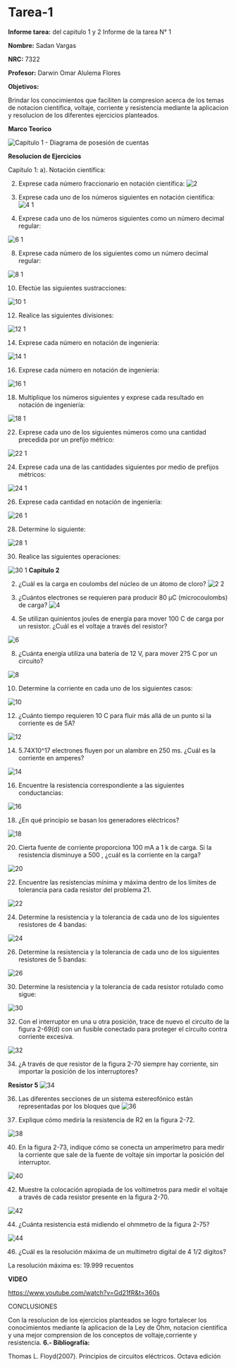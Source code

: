    # Tarea-1
**Informe tarea:** del capitulo 1 y 2 Informe de la tarea N° 1

**Nombre:** Sadan Vargas

**NRC:** 7322

**Profesor:** Darwin Omar Alulema Flores

**Objetivos:**

Brindar los conocimientos que faciliten la compresion acerca de los temas de notacion cientifica, voltaje, corriente y resistencia mediante la aplicacion y resolucion de los diferentes ejercicios planteados.

**Marco Teorico**

![Capitulo 1 - Diagrama de posesión de cuentas](https://user-images.githubusercontent.com/106253679/170275860-02fdf2b5-840f-4753-9088-f6fe11d5f8a5.png)


**Resolucion de Ejercicios**

Capítulo 1:
a). Notación científica:

2. Exprese cada número fraccionario en notación científica: 
 ![2](https://user-images.githubusercontent.com/106253679/170389417-ab4aaedc-705a-4b32-b05c-86c1a5091993.png)

4. Exprese cada uno de los números siguientes en notación científica:
 ![4 1](https://user-images.githubusercontent.com/106253679/170389468-940d58bc-d259-405a-bd42-5d547c15cdc8.png)

6. Exprese cada uno de los números siguientes como un número decimal regular:
 
![6 1](https://user-images.githubusercontent.com/106253679/170390222-a540597d-9ee8-4cbf-a98d-54456d3a590c.png)

8. Exprese cada número de los siguientes como un número decimal regular:
 
![8 1](https://user-images.githubusercontent.com/106253679/170390224-01aad6a0-19c1-46f1-89c0-3d1d0c026f9b.png)

10. Efectúe las siguientes sustracciones:

![10 1](https://user-images.githubusercontent.com/106253679/170390225-3405e461-8a44-496c-9ffc-9f0f2335d326.png)

12. Realice las siguientes divisiones:

![12 1](https://user-images.githubusercontent.com/106253679/170390226-b028163d-14f4-415a-a7b4-d7caf6919fd4.png)

14. Exprese cada número en notación de ingeniería:

![14 1](https://user-images.githubusercontent.com/106253679/170390227-634d5542-42a7-44fa-9e5e-75c2830073ab.png)

16. Exprese cada número en notación de ingeniería:

![16 1](https://user-images.githubusercontent.com/106253679/170390228-f6fd4682-a3e1-427a-aa45-29cc4a521f81.png)

18. Multiplique los números siguientes y exprese cada resultado en notación de ingeniería:

![18 1](https://user-images.githubusercontent.com/106253679/170390229-39fd175d-6295-473c-947c-ea8cf5a363f6.png)

22. Exprese cada uno de los siguientes números como una cantidad precedida por un prefijo métrico:

![22 1](https://user-images.githubusercontent.com/106253679/170390230-ffb233ba-35ce-433a-bf5a-327e495f2f4d.png)

24. Exprese cada una de las cantidades siguientes por medio de prefijos métricos:

![24 1](https://user-images.githubusercontent.com/106253679/170390255-4ff9c0b8-0c1f-4fb8-a94b-247bb8aee7d2.png)

 26. Exprese cada cantidad en notación de ingeniería:

![26 1](https://user-images.githubusercontent.com/106253679/170390258-ee083326-4773-4cb7-bfd0-c1116aeca1e6.png)

 28. Determine lo siguiente:

![28 1](https://user-images.githubusercontent.com/106253679/170390259-5dd91895-fd30-42fa-b18e-a2ae5840c000.png)

 30. Realice las siguientes operaciones:

![30 1](https://user-images.githubusercontent.com/106253679/170390260-965e978e-505e-43af-bde5-d059ecb018f9.png)
**Capitulo 2**

2. ¿Cuál es la carga en coulombs del núcleo de un átomo de cloro?
![2 2](https://user-images.githubusercontent.com/106253679/170397435-8a2fe660-778a-4811-ac3e-02465ceb5e2c.png)

4. ¿Cuántos electrones se requieren para producir 80 µC  (microcoulombs) de carga?
![4](https://user-images.githubusercontent.com/106253679/170397436-9f5b2612-496a-4932-9987-c8677e83858c.png)

6. Se utilizan quinientos joules de energía para mover 100 C de carga por un resistor. ¿Cuál es el voltaje a través del resistor?

![6](https://user-images.githubusercontent.com/106253679/170397438-a7761243-dece-46b3-8f00-024439110bb8.png)

8. ¿Cuánta energía utiliza una batería de 12 V, para mover 2?5 C por un circuito?

![8](https://user-images.githubusercontent.com/106253679/170397441-9d492d01-8287-4cdc-b206-3375a5e69dbc.png)

10. Determine la corriente en cada uno de los siguientes casos:

![10](https://user-images.githubusercontent.com/106253679/170397444-5e396494-a8ab-4300-b41d-7934bef5bd7c.png)

12. ¿Cuánto tiempo requieren 10 C para fluir más allá de un punto si la corriente es de 5A?

![12](https://user-images.githubusercontent.com/106253679/170397446-403f6c30-33a1-485d-b01b-9cc5dd6aeb8b.png)

14. 5.74X10^17 electrones fluyen por un alambre en 250 ms. ¿Cuál es la corriente en
amperes?

![14](https://user-images.githubusercontent.com/106253679/170397448-f7323930-1fcf-433e-8ac1-6c106e9456cb.png)

16. Encuentre la resistencia correspondiente a las siguientes conductancias:  

![16](https://user-images.githubusercontent.com/106253679/170397449-0748f847-a91c-490e-bc06-ae4796db38ed.png)

18. ¿En qué principio se basan los generadores eléctricos?

![18](https://user-images.githubusercontent.com/106253679/170397450-243da2e2-dca0-4a5f-9e21-f862f513fe01.png)

20. Cierta fuente de corriente proporciona 100 mA a 1 k de carga. Si la resistencia disminuye a 500 , ¿cuál es la corriente en la carga?

![20](https://user-images.githubusercontent.com/106253679/170397452-718cd71d-9901-4795-b956-356c291a95b2.png)

22. Encuentre las resistencias mínima y máxima dentro de los límites de tolerancia para
cada resistor del problema 21.

![22](https://user-images.githubusercontent.com/106253679/170397453-e4bab42a-319d-428f-aa02-764238ee5376.png)

24. Determine la resistencia y la tolerancia de cada uno de los siguientes resistores de 4
bandas:

![24](https://user-images.githubusercontent.com/106253679/170397454-dc7716c0-d24f-4938-bf63-a7a411cadb1a.png)

26. Determine la resistencia y la tolerancia de cada uno de los siguientes resistores de 5
bandas:

![26](https://user-images.githubusercontent.com/106253679/170397456-deb8e328-c028-4ade-9e80-89a51acb702b.png)

30. Determine la resistencia y la tolerancia de cada resistor rotulado como sigue:

![30](https://user-images.githubusercontent.com/106253679/170397457-0d1e982e-f376-4695-96eb-bc0ffadd45a7.png)

32. Con el interruptor en una u otra posición, trace de nuevo el circuito de la figura 2-69(d) con un fusible conectado para proteger el circuito contra corriente excesiva.

![32](https://user-images.githubusercontent.com/106253679/170397460-1a54a2c5-cad5-4569-9d63-5dca20fdba07.png)

34. ¿A través de que resistor de la figura 2-70 siempre hay corriente, sin importar la posición de los interruptores?

**Resistor 5** 
![34](https://user-images.githubusercontent.com/106253679/170397461-da47133c-0907-4ad3-b3c6-2e0bc5059c8d.png)

36. Las diferentes secciones de un sistema estereofónico están representadas por los bloques que
![36](https://user-images.githubusercontent.com/106253679/170397463-60859c91-d465-479e-8bcf-8be174a5e78a.png)

38. Explique cómo mediría la resistencia de R2 en la figura 2-72.

![38](https://user-images.githubusercontent.com/106253679/170397466-8528b843-119a-4f60-b6dd-c79e52f70658.png)

40. En la figura 2-73, indique cómo se conecta un amperímetro para medir la corriente que sale de la fuente de voltaje sin importar la posición del interruptor.

![40](https://user-images.githubusercontent.com/106253679/170397468-046b2b00-4a1f-4f09-af6a-38f84e59002f.png)

42. Muestre la colocación apropiada de los voltímetros para medir el voltaje a través de cada resistor presente en la figura 2-70.

![42](https://user-images.githubusercontent.com/106253679/170397469-c009a102-3cdf-45c6-a086-f1f0973be3dd.png)

44. ¿Cuánta resistencia está midiendo el ohmmetro de la figura 2-75?

![44](https://user-images.githubusercontent.com/106253679/170397471-ca66f61e-2bbc-4ad3-83fc-585de3464f7f.png)

46. ¿Cuál es la resolución máxima de un multímetro digital de 4 1/2 dígitos?

La resolución máxima es: 19.999 recuentos

**VIDEO**

https://www.youtube.com/watch?v=Gd21fR&t=360s

CONCLUSIONES

Con la resolucion de los ejercicios planteados se logro fortalecer los conocimientos mediante la aplicacion de la Ley de Ohm, notacion cientifica y una mejor comprension de los conceptos de voltaje,corriente y resistencia.
**6.- Bibliografía:**

Thomas L. Floyd(2007). Principios de circuitos eléctricos. Octava edición
